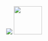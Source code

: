 <image style="display:inline-block" src="https://github-readme-stats.vercel.app/api?username=michelml&include_all_commits=true&show_icons=true&count_private=true&hide_title=true" />

<image style="display:inline-block" width="75px" src="https://github-readme-stats.vercel.app/api/top-langs/?username=michelml&hide=html,jupyter%20notebook&layout=compact&hide_title=true" />
